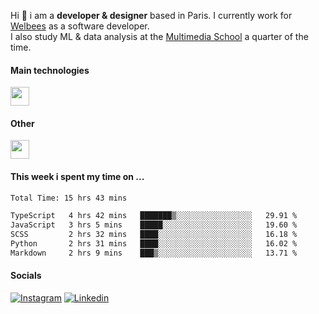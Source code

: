 Hi :wave: i am a **developer & designer** based in Paris. I currently work for [Welbees](https://www.welbees.com) as a software developer.<br /> I also study ML & data analysis at the [Multimedia School](https://www.ecole-multimedia.com/) a quarter of the time.

#### Main technologies
<img height="30" src="https://skillicons.dev/icons?i=js,ts,react,nextjs,threejs,nodejs,nestjs,laravel,mysql,git,docker" />

#### Other
<img height="30" src="https://skillicons.dev/icons?i=figma,ps,ai,ae,pr,blender,unreal,ableton" />

#### This week i spent my time on ...
<!--START_SECTION:waka-->

```txt
Total Time: 15 hrs 43 mins

TypeScript   4 hrs 42 mins   ███████▒░░░░░░░░░░░░░░░░░   29.91 %
JavaScript   3 hrs 5 mins    █████░░░░░░░░░░░░░░░░░░░░   19.60 %
SCSS         2 hrs 32 mins   ████░░░░░░░░░░░░░░░░░░░░░   16.18 %
Python       2 hrs 31 mins   ████░░░░░░░░░░░░░░░░░░░░░   16.02 %
Markdown     2 hrs 9 mins    ███▒░░░░░░░░░░░░░░░░░░░░░   13.71 %
```

<!--END_SECTION:waka-->

#### Socials

<a href="https://www.instagram.com/maximelbv/" target="_blank">![Instagram](https://img.shields.io/badge/Instagram-E4405F?style=for-the-badge&logo=instagram&logoColor=white)</a>
<a href="https://www.linkedin.com/in/maxime-lefebvre-85b545199" target="_blank">![Linkedin](https://img.shields.io/badge/LinkedIn-0077B5?style=for-the-badge&logo=linkedin&logoColor=white)</a>
